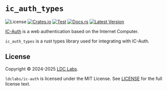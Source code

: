 # `ic_auth_types`
![License](https://img.shields.io/crates/l/ic_auth_types.svg)
[![Crates.io](https://img.shields.io/crates/d/ic_auth_types.svg)](https://crates.io/crates/ic_auth_types)
[![Test](https://github.com/ldclabs/ic-auth/actions/workflows/test.yml/badge.svg)](https://github.com/ldclabs/ic-auth/actions/workflows/test.yml)
[![Docs.rs](https://img.shields.io/docsrs/ic_auth_types?label=docs.rs)](https://docs.rs/ic_auth_types)
[![Latest Version](https://img.shields.io/crates/v/ic_auth_types.svg)](https://crates.io/crates/ic_auth_types)

[IC-Auth](https://github.com/ldclabs/ic-auth) is a web authentication based on the Internet Computer.

`ic_auth_types` is a rust types library used for integrating with IC-Auth.

## License
Copyright © 2024-2025 [LDC Labs](https://github.com/ldclabs).

`ldclabs/ic-auth` is licensed under the MIT License. See [LICENSE](../../LICENSE) for the full license text.